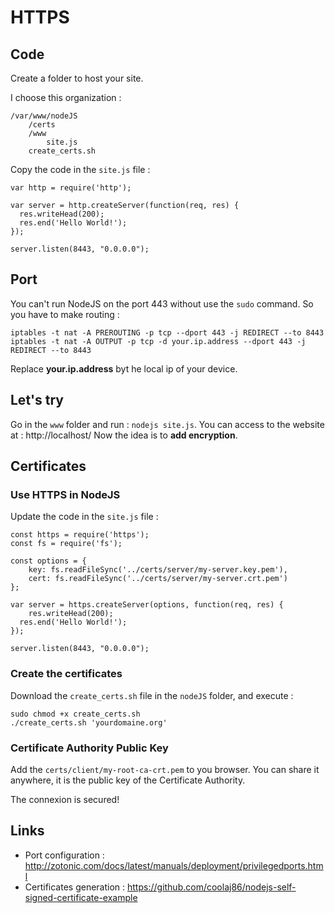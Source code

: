 HTTPS
=====

Code
----

Create a folder to host your site.

I choose this organization :

    /var/www/nodeJS
        /certs
        /www
            site.js
        create_certs.sh

Copy the code in the `site.js` file :

    var http = require('http');
    
    var server = http.createServer(function(req, res) {
      res.writeHead(200);
      res.end('Hello World!');
    });
    
    server.listen(8443, "0.0.0.0");

Port
----

You can't run NodeJS on the port 443 without use the `sudo` command. So you have to make routing :

    iptables -t nat -A PREROUTING -p tcp --dport 443 -j REDIRECT --to 8443
    iptables -t nat -A OUTPUT -p tcp -d your.ip.address --dport 443 -j REDIRECT --to 8443

Replace **your.ip.address** byt he local ip of your device.

Let's try
---------

Go in the `www` folder and run : `nodejs site.js`. You can access to the website at : http://localhost/
Now the idea is to **add encryption**.

Certificates
------------

### Use HTTPS in NodeJS

Update the code in the `site.js` file :

    const https = require('https');
    const fs = require('fs');
    
    const options = {
        key: fs.readFileSync('../certs/server/my-server.key.pem'),
        cert: fs.readFileSync('../certs/server/my-server.crt.pem')
    };
    
    var server = https.createServer(options, function(req, res) {
        res.writeHead(200);
      res.end('Hello World!');
    });
    
    server.listen(8443, "0.0.0.0");

### Create the certificates

Download the `create_certs.sh` file in the `nodeJS` folder, and execute :

    sudo chmod +x create_certs.sh
    ./create_certs.sh 'yourdomaine.org'

### Certificate Authority Public Key

Add the `certs/client/my-root-ca-crt.pem` to you browser. You can share it anywhere, it is the public key of the Certificate Authority.

The connexion is secured!

Links
-----

* Port configuration : http://zotonic.com/docs/latest/manuals/deployment/privilegedports.html
* Certificates generation : https://github.com/coolaj86/nodejs-self-signed-certificate-example
